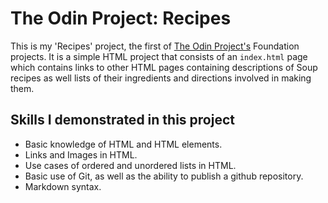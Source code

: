 # The Odin Project: Recipes

This is my 'Recipes' project, the first of [The Odin Project's](https://www.theodinproject.com/) Foundation projects. It is a simple HTML project that consists of an ``index.html`` page which contains links to other HTML pages containing descriptions of Soup recipes as well lists of their ingredients and directions involved in making them.

## Skills I demonstrated in this project
* Basic knowledge of HTML and HTML elements.
* Links and Images in HTML.
* Use cases of ordered and unordered lists in HTML.
* Basic use of Git, as well as the ability to publish a github repository.
* Markdown syntax.
